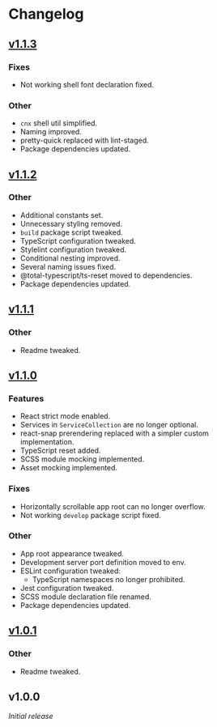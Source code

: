 # Changelog

## [v1.1.3](https://github.com/rayinaway/browser-app-node-package-starter/compare/v1.1.2...v1.1.3)

### Fixes

- Not working shell font declaration fixed.

### Other

- `cnx` shell util simplified.
- Naming improved.
- pretty-quick replaced with lint-staged.
- Package dependencies updated.

## [v1.1.2](https://github.com/rayinaway/browser-app-node-package-starter/compare/v1.1.1...v1.1.2)

### Other

- Additional constants set.
- Unnecessary styling removed.
- `build` package script tweaked.
- TypeScript configuration tweaked.
- Stylelint configuration tweaked.
- Conditional nesting improved.
- Several naming issues fixed.
- @total-typescript/ts-reset moved to dependencies.
- Package dependencies updated.

## [v1.1.1](https://github.com/rayinaway/browser-app-node-package-starter/compare/v1.1.0...v1.1.1)

### Other

- Readme tweaked.

## [v1.1.0](https://github.com/rayinaway/browser-app-node-package-starter/compare/v1.0.1...v1.1.0)

### Features

- React strict mode enabled.
- Services in `ServiceCollection` are no longer optional.
- react-snap prerendering replaced with a simpler custom implementation.
- TypeScript reset added.
- SCSS module mocking implemented.
- Asset mocking implemented.

### Fixes

- Horizontally scrollable app root can no longer overflow.
- Not working `develop` package script fixed.

### Other

- App root appearance tweaked.
- Development server port definition moved to env.
- ESLint configuration tweaked:
  - TypeScript namespaces no longer prohibited.
- Jest configuration tweaked.
- SCSS module declaration file renamed.
- Package dependencies updated.

## [v1.0.1](https://github.com/rayinaway/browser-app-node-package-starter/compare/v1.0.0...v1.0.1)

### Other

- Readme tweaked.

## v1.0.0

_Initial release_
